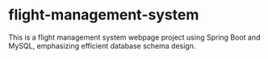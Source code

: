 # flight-management-system
This is a flight management system webpage project using Spring Boot and MySQL, emphasizing efficient database schema design.
